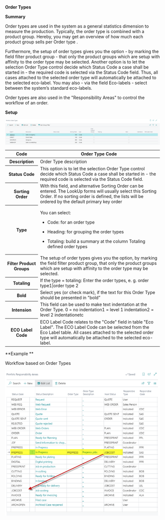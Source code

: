 **Order Types**

**Summary**

Order types are used in the system as a general statistics dimension to
measure the production. Typically, the order type is combined with a
product group. Hereby, you may get an overview of how much each product
group sells per Order type . 

Furthermore, the setup of order types gives you the option - by marking
the field filter product group - that only the product groups which are
setup with affinity to the order type may be selected. Another option is
to let the selection Order Type control decide which Status Code a case
shall be started in - the required code is selected via the Status Code
field. Thus, all cases attached to the selected order type will
automatically be attached to the selected eco-label. You may also - via
the field Eco-labels - select between the system’s standard eco-labels. 

Order types are also used in the "Responsibility Areas" to control the
workflow of an order.

**Setup**

![Order Types](./assets/OT1.png)

<table>
<colgroup>
<col style="width: 21%" />
<col style="width: 78%" />
</colgroup>
<thead>
<tr>
<th>Code</th>
<th>Order Type Code</th>
</tr>
</thead>
<tbody>
<tr>
<th>Description</th>
<td>Order Type description</td>
</tr>
<tr>
<th>Status Code</th>
<td>This option is to let the selection Order Type control decide which
Status Code a case shall be started in - the required code is selected
via the Status Code field.</td>
</tr>
<tr>
<th>Sorting Order</th>
<td>With this field, and alternative Sorting Order can be entered. The
LookUp forms will usually select this Sorting Order. If no sorting order
is defined, the lists will be ordered by the default primary key
order</td>
</tr>
<tr>
<th>Type</th>
<td><p>You can select:</p>
<ul>
<li><p>Code: for an order type </p></li>
<li><p>Heading: for grouping the order types</p></li>
<li><p>Totaling: build a summary at the column Totaling defined order
types</p></li>
</ul></td>
</tr>
<tr>
<th>Filter Product Groups</th>
<td>The setup of order types gives you the option, by marking the field
filter product group, that only the product groups which are setup with
affinity to the order type may be selected.</td>
</tr>
<tr>
<th>Totaling</th>
<td>If the type = totaling: Enter the order types, e. g. order
type1|order type 2</td>
</tr>
<tr>
<th>Bold</th>
<td>Select yes (or check mark), if the text for this Order Type should
be presented in "bold”</td>
</tr>
<tr>
<th>Intension</th>
<td>This field can be used to make text indentation at the Order Type. 0
= no indentation1 = level 1 indentation2 = level 2 indentationetc</td>
</tr>
<tr>
<th>ECO Label Code</th>
<td>ECO Label Code relates to the "Code" field in table "Eco Label". The
ECO Label Code can be selected from the Eco Label table. All cases
attached to the selected order type will automatically be attached to
the selected eco-label.</td>
</tr>
</tbody>
</table>

**Example **

Workflow based on Order Types

![Order Types](./assets/OT2.png)
